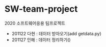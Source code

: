 # SW-team-project
2020 소프트웨어응용 팀프로젝트

- 201122 다현 : 데이터 받아오기(add getdata.py)
- 201127 인해 : 데이터 정리하기()
